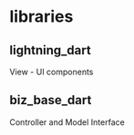 # libraries

## lightning_dart

View - UI components


## biz_base_dart

Controller and Model Interface
